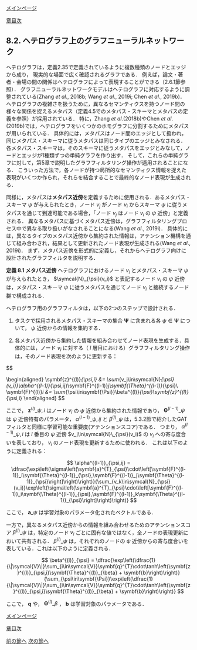 [メインページ](../../index.markdown)

[章目次](./chap8.md)
## 8.2. ヘテログラフ上のグラフニューラルネットワーク

ヘテログラフは，定義2.35で定義されているように複数種類のノードとエッジから成り， 現実的な場面で広く確認されるグラフである． 例えば，論文・著者・会場の間の関係はヘテログラフによって表現することができる（2.6.1節参照）． グラフニューラルネットワークモデルはヘテログラフに対応するように調整されている(Zhang *et al*., 2018b; Wang *et al*., 2019i; Chen *et al*., 2019b)． ヘテログラフの複雑さを扱うために，異なるセマンティクスを持つノード間の様々な関係を捉えるメタパス（定義4.5でのメタパス・スキーマとメタパスの定義を参照）が採用されている． 特に，Zhang *et al*.(2018b)やChen *et al*.(2019b)では，ヘテログラフをいくつかのホモグラフに分割するためにメタパスが用いられている． 具体的には，メタパスはノード間のエッジとして扱われ，同じメタパス・スキーマに従うメタパスは同じタイプのエッジとみなされる． 各メタパス・スキーマは，そのスキーマに従うメタパスをエッジとみなして，ノードとエッジが1種類ずつの単純グラフを作り出す． そして，これらの単純グラフに対して，第5章で説明したグラフフィルタリング操作が適用されることになる． こういった方法で，各ノードが持つ局所的なセマンティクス情報を捉えた表現がいくつか作られ，それらを結合することで最終的なノード表現が生成される．

同様に，メタパスは**メタパス近傍**を定義するために使用される．あるメタパス・スキーマ $\psi$ が与えられたとき，ノード $v_j$ がノード $v_i$ からスキーマ $\psi$ に従うメタパスを通じて到達可能である場合，「ノード $v_j$ はノード $v_i$ の $\psi$ 近傍」と定義される． 異なるメタパスに基づくメタパス近傍は，グラフフィルタリングプロセス中で異なる取り扱いがなされることになる(Wang *et al*., 2019i)． 具体的には，異なるタイプのメタパス近傍から集約された情報は，アテンション機構を通じて組み合わされ，結果として更新されたノード表現が生成される(Wang *et al*., 2019i)． まず，メタパス近傍を形式的に定義し，それからヘテログラフ向けに設計されたグラフフィルタを説明する． 
<div class="definition">
 
<strong>定義 8.1 メタパス近傍</strong>
 ヘテログラフにおけるノード $v_i$ とメタパス・スキーマ $\psi$ が与えられたとき， $\symcal{N}_{\psi}(v_i)$ と表記するノード $v_i$ の $\psi$ 近傍は，メタパス・スキーマ $\psi$ に従うメタパスを通じてノード $v_i$ と接続するノード群で構成される． 
</div>


ヘテログラフ用のグラフフィルタは，以下の2つのステップで設計される．

1.  タスクで採用されるメタパス・スキーマの集合 $\symbf{\Psi}$ に含まれる各 $\psi\in\symbf{\Psi}$ について， $\psi$ 近傍からの情報を集約する．

2.  各メタパス近傍から集約した情報を組み合わせてノード表現を生成する．具体的には，ノード $v_i$ に対する（ $l$ 層目における）グラフフィルタリング操作は，そのノード表現を次のように更新する：  

$$

\begin{aligned}
        \symbf{z}^{(l)}_{\psi,i} &= \sum_{v_j\in\symcal{N}_{\psi}(v_i)}\alpha^{(l-1)}_{\psi,ij}\symbf{F}^{(l-1)}_j\symbf{\Theta}^{(l-1)}_{\psi}\\
        \symbf{F}^{(l)}_i &= \sum_{\psi\in\symbf{\Psi}}\beta^{(l)}_{\psi}\symbf{z}^{(l)}_{\psi,i}
\end{aligned}
$$

 

ここで， $\symbf{z}^{(l)}\_{\psi,i}$ はノード $v_i$ の $\psi$ 近傍から集約された情報であり， $\symbf{\Theta}^{(l-1)}\_{\psi}$ は $\psi$ 近傍特有のパラメータ， $\alpha^{(l-1)}\_{\psi,ij}$ と $\beta^{(l)}\_{\psi}$ は，5.3.2節で紹介したGATフィルタと同様に学習可能な重要度(アテンションスコア)である． つまり， $\alpha^{(l-1)}\_{\psi,i}$ は $l$ 番目の $\psi$ 近傍 $v_j\in\symcal{N}\_{\psi}(v_i)$ の $v_i$ への寄与度合いを表しており， $v_i$ のノード表現を更新するために使われる． これは以下のように定義される：  

$$
 \alpha^{(l-1)}_{\psi,ij} = \dfrac{\exp\left(\sigma\left(\symbf{a}^{T}_{\psi}\cdot\left[\symbf{F}^{(l-1)}_i\symbf{\Theta}^{(l-1)}_{\psi},\symbf{F}^{(l-1)}_j\symbf{\Theta}^{(l-1)}_{\psi}\right]\right)\right)}{\sum_{v_k\in\symcal{N}_{\psi}(v_i)}\exp\left(\sigma\left(\symbf{a}^{T}_{\psi}\cdot\left[\symbf{F}^{(l-1)}_i\symbf{\Theta}^{(l-1)}_{\psi},\symbf{F}^{(l-1)}_k\symbf{\Theta}^{(l-1)}_{\psi}\right]\right)\right)} $$


  ここで， $\symbf{a}\_{\psi}$ は学習対象のパラメータ化されたベクトルである．

一方で，異なるメタパス近傍からの情報を組み合わせるためのアテンションスコア $\beta^{(l)}\_{\psi}$ は，特定のノード $v_i$ ごとに固有な値ではなく，全ノードの表現更新において共有される．  $\beta^{(l)}\_{\psi}$ は，それぞれのノードの $\psi$ 近傍からの寄与度合いを表している．これは以下のように定義される．  

$$
 \beta^{(l)}_{\psi} = \dfrac{\exp\left(\dfrac{1}{\|\symcal{V}\|}\sum_{i\in\symcal{V}}\symbf{q}^{T}\cdot\tanh\left(\symbf{z}^{(l)}_{\psi,i}\symbf{\Theta}^{(l)}_{\beta} + \symbf{b}\right)\right)}{\sum_{\psi\in\symbf{\Psi}}\exp\left(\dfrac{1}{\|\symcal{V}\|}\sum_{i\in\symcal{V}}\symbf{q}^{T}\cdot\tanh\left(\symbf{z}^{(l)}_{\psi,i}\symbf{\Theta}^{(l)}_{\beta} + \symbf{b}\right)\right)} $$


  ここで， $\symbf{q}$ や， $\symbf{\Theta}^{(l)}\_{\beta}$ ， $\symbf{b}$ は学習対象のパラメータである．


[メインページ](../../index.markdown)

[章目次](./chap8.md)

[前の節へ](./subsection_01.md) [次の節へ](./subsection_03.md)


